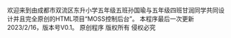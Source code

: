 欢迎来到由成都市双流区东升小学五年级五班孙国瑜与五年级四班甘润同学共同设计并且完全原创的HTML项目“MOSS控制后台”。
本程序最后一次更新 2023/2/16，版本号V0.1。
原创程序 版权所有 侵权必究
